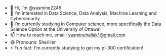 - 👋 Hi, I’m @yasmine2245
- 👀 I’m interested in Data Science, Data Analysis, Machine Learning and Cybersecurity
- 🌱 I’m currently studying in Computer science, more specifically the Data Science Option at the University of Ottawa!
- 📫 How to reach me, email: yasminehallak1@gmail.com
- 😄 Pronouns: She/Her
- ⚡ Fun fact: I'm currently studying to get my pl-300 certification!

<!---
yasmine2245/yasmine2245 is a ✨ special ✨ repository because its `README.md` (this file) appears on your GitHub profile.
You can click the Preview link to take a look at your changes.
--->
